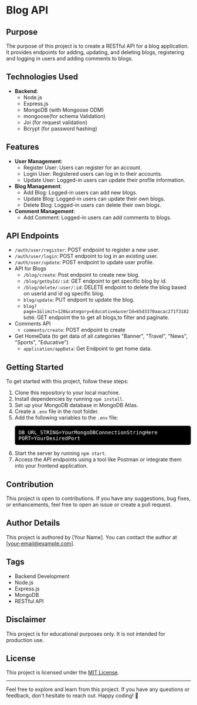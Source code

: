 # Blog API

## Purpose

The purpose of this project is to create a RESTful API for a blog application. It provides endpoints for adding, updating, and deleting blogs, registering and logging in users and adding comments to blogs.

## Technologies Used

- **Backend**:
  - Node.js
  - Express.js
  - MongoDB (with Mongoose ODM)
  - mongoose(for schema Validation)
  - Joi (for request validation)
  - Bcrypt (for password hashing)

## Features

- **User Management**:
  - Register User: Users can register for an account.
  - Login User: Registered users can log in to their accounts.
  - Update User: Logged-in users can update their profile information.
- **Blog Management**:
  - Add Blog: Logged-in users can add new blogs.
  - Update Blog: Logged-in users can update their own blogs.
  - Delete Blog: Logged-in users can delete their own blogs.
- **Comment Management**:
  - Add Comment: Logged-in users can add comments to blogs.

## API Endpoints

- `/auth/user/register`: POST endpoint to register a new user.
- `/auth/user/login`: POST endpoint to log in an existing user.
- `/auth/user/update`: POST endpoint to update user profile.
- API for Blogs
  - `/blog/create`: Post endpoint to create new blog.
  - `/blog/getbyId/:id`: GET endpoint to get specific blog by id.
  - `/blog/delete/:user/:id`: DELETE endpoint to delete the blog based on userid and id og specific blog.
  - `blog/update`: PUT endpont to update the blog.
  - `blog?page=1&limit=120&category=Educative&userId=65d3370aacac271f3182bd98`: GET endpoint the to get all blogs,to filter and paginate.
- Comments API 
  - `comments/create`: POST endpoint to create
- Get HomeData (to get data of all categories "Banner", "Travel", "News", "Sports", "Educative")
  - `application/appData`: Get Endpoint to get home data.


## Getting Started

To get started with this project, follow these steps:

1. Clone this repository to your local machine.
2. Install dependencies by running `npm install`.
3. Set up your MongoDB database in MongoDB Atlas.
4. Create a `.env` file in the root folder.
5. Add the following variables to the `.env` file:
   <div>
   <pre style="background-color: #000000; color: #ffffff; padding: 10px; border-radius: 5px;">
   DB_URL_STRING=YourMongoDBConnectionStringHere
   PORT=YourDesiredPort
   </pre>
   </div>
6. Start the server by running `npm start`.
7. Access the API endpoints using a tool like Postman or integrate them into your frontend application.

## Contribution

This project is open to contributions. If you have any suggestions, bug fixes, or enhancements, feel free to open an issue or create a pull request.

## Author Details

This project is authored by [Your Name]. You can contact the author at [your-email@example.com].

## Tags

- Backend Development
- Node.js
- Express.js
- MongoDB
- RESTful API

## Disclaimer

This project is for educational purposes only. It is not intended for production use.

## License

This project is licensed under the [MIT License](LICENSE).

---

Feel free to explore and learn from this project. If you have any questions or feedback, don't hesitate to reach out. Happy coding! 🚀
